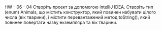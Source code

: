 HW - 06 - 04
Створіть проект за допомогою IntelliJ IDEA. 
Створіть тип (enum) Animals, що містить конструктор, 
який повинен набувати цілого числа (вік тварини), 
і містити перевантажений метод toString(), 
який повинен повертати назву екземпляра та вік тварини.